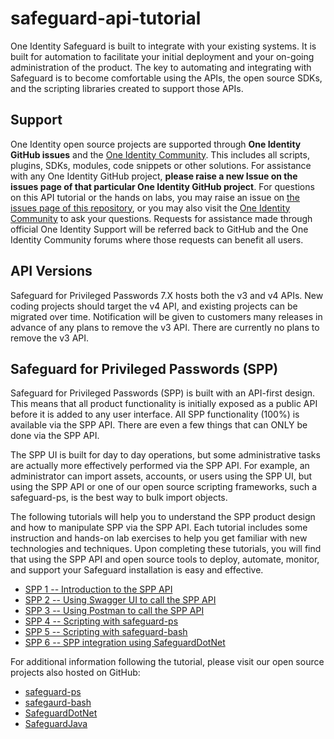 # safeguard-api-tutorial

One Identity Safeguard is built to integrate with your existing systems.
It is built for automation to facilitate your initial deployment and your
on-going administration of the product. The key to automating and integrating
with Safeguard is to become comfortable using the APIs, the
open source SDKs, and the scripting libraries created to support those APIs.

## Support

One Identity open source projects are supported through **One Identity GitHub issues** and the [One Identity Community](https://www.oneidentity.com/community/). This includes all scripts, plugins, SDKs, modules, code snippets or other solutions. For assistance with any One Identity GitHub project, **please raise a new Issue on the issues page of that particular One Identity GitHub project**. For questions on this API tutorial or the hands on labs, you may raise an issue on [the issues page of this repository](https://github.com/OneIdentity/safeguard-api-tutorial/issues), or you may also visit the [One Identity Community](https://www.oneidentity.com/community/) to ask your questions.  Requests for assistance made through official One Identity Support will be referred back to GitHub and the One Identity Community forums where those requests can benefit all users.

## API Versions

Safeguard for Privileged Passwords 7.X hosts both the v3 and v4 APIs. New coding
projects should target the v4 API, and existing projects can be migrated over time.
Notification will be given to customers many releases in advance of any plans to
remove the v3 API. There are currently no plans to remove the v3 API.

## Safeguard for Privileged Passwords (SPP)

Safeguard for Privileged Passwords (SPP) is built with an API-first design.
This means that all product functionality is initially exposed as a public API
before it is added to any user interface. All SPP functionality (100%) is
available via the SPP API. There are even a few things that can ONLY be
done via the SPP API.

The SPP UI is built for day to day operations, but some administrative tasks
are actually more effectively performed via the SPP API. For example, an
administrator can import assets, accounts, or users using the SPP UI, but
using the SPP API or one of our open source scripting frameworks, such a
safeguard-ps, is the best way to bulk import objects.

The following tutorials will help you to understand the SPP product design and
how to manipulate SPP via the SPP API. Each tutorial includes some
instruction and hands-on lab exercises to help you get familiar with new
technologies and techniques. Upon completing these tutorials, you will find
that using the SPP API and open source tools to deploy, automate,
monitor, and support your Safeguard installation is easy and effective.

- [SPP 1 -- Introduction to the SPP API](spp1-introduction)
- [SPP 2 -- Using Swagger UI to call the SPP API](spp2-swagger)
- [SPP 3 -- Using Postman to call the SPP API](spp3-postman)
- [SPP 4 -- Scripting with safeguard-ps](spp4-safeguard-ps)
- [SPP 5 -- Scripting with safeguard-bash](spp5-safeguard-bash)
- [SPP 6 -- SPP integration using SafeguardDotNet](spp6-safeguarddotnet)

For additional information following the tutorial, please visit our open source
projects also hosted on GitHub:

- [safeguard-ps](https://github.com/OneIdentity/safeguard-ps)
- [safegaurd-bash](https://github.com/OneIdentity/safeguard-bash)
- [SafeguardDotNet](https://github.com/OneIdentity/SafeguardDotNet)
- [SafeguardJava](https://github.com/OneIdentity/SafeguardJava)
